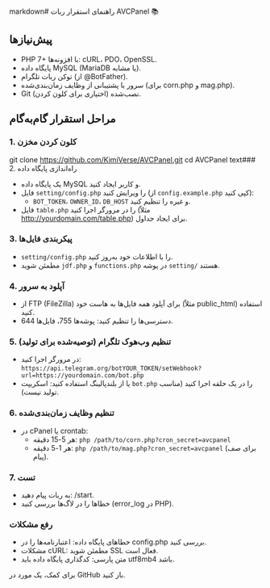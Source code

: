 markdown# راهنمای استقرار ربات AVCPanel 📚

## پیش‌نیازها
- PHP 7+ با افزونه‌ها: cURL، PDO، OpenSSL.
- پایگاه داده MySQL (MariaDB یا مشابه).
- توکن ربات تلگرام (از @BotFather).
- سرور با پشتیبانی از وظایف زمان‌بندی‌شده (برای corn.php و mag.php).
- Git نصب‌شده (اختیاری برای کلون کردن).

## مراحل استقرار گام‌به‌گام

### 1. کلون کردن مخزن
git clone https://github.com/KimiVerse/AVCPanel.git
cd AVCPanel
text### 2. راه‌اندازی پایگاه داده
- یک پایگاه داده MySQL و کاربر ایجاد کنید.
- فایل `setting/config.php` را ویرایش کنید (از `config.example.php` کپی کنید):
  - `BOT_TOKEN`، `OWNER_ID`، `DB_HOST` و غیره را تنظیم کنید.
- فایل `table.php` را در مرورگر اجرا کنید (مثلاً http://yourdomain.com/table.php) برای ایجاد جداول.

### 3. پیکربندی فایل‌ها
- `setting/config.php` را با اطلاعات خود به‌روز کنید.
- مطمئن شوید `jdf.php` و `functions.php` در پوشه `setting/` هستند.

### 4. آپلود به سرور
- از FTP (FileZilla) برای آپلود همه فایل‌ها به هاست خود (مثلاً public_html) استفاده کنید.
- دسترسی‌ها را تنظیم کنید: پوشه‌ها 755، فایل‌ها 644.

### 5. تنظیم وب‌هوک تلگرام (توصیه‌شده برای تولید)
- در مرورگر اجرا کنید: `https://api.telegram.org/botYOUR_TOKEN/setWebhook?url=https://yourdomain.com/bot.php`
- یا از بلندپالینگ استفاده کنید: اسکریپت `bot.php` را در یک حلقه اجرا کنید (مناسب تولید نیست).

### 6. تنظیم وظایف زمان‌بندی‌شده
- در cPanel یا crontab:
  - هر 5-15 دقیقه: `php /path/to/corn.php?cron_secret=avcpanel`
  - هر 1-5 دقیقه: `php /path/to/mag.php?cron_secret=avcpanel` (برای صف پیام).

### 7. تست
- به ربات پیام دهید: /start.
- خطاها را در لاگ‌ها بررسی کنید (error_log در PHP).

### رفع مشکلات
- خطاهای پایگاه داده: اعتبارنامه‌ها را در config.php بررسی کنید.
- مشکلات cURL: مطمئن شوید SSL فعال است.
- متن پارسی: کدگذاری پایگاه داده باید utf8mb4 باشد.

برای کمک، یک مورد در GitHub باز کنید.